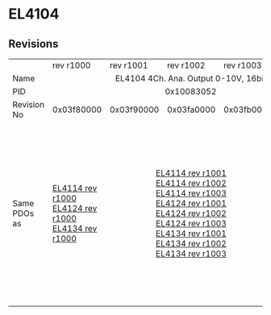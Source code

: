 # EL4104

## Revisions
<table>
<tr>
<td></td>
<td>rev r1000</td>
<td>rev r1001</td>
<td>rev r1002</td>
<td>rev r1003</td>
<td>rev r1004</td>
</tr>
<tr>
<td>Name</td>
<td colspan=5 align="center">EL4104 4Ch. Ana. Output 0-10V, 16bit</td>
</tr>
<tr>
<td>PID</td>
<td colspan=5 align="center">0x10083052</td>
</tr>
<tr>
<td>Revision No</td>
<td>0x03f80000</td>
<td>0x03f90000</td>
<td>0x03fa0000</td>
<td>0x03fb0000</td>
<td>0x03fc0000</td>
</tr>
<tr>
<td>Same PDOs as</td>
<td><a href="EL4114.md">EL4114 rev r1000</a><br/><a href="EL4124.md">EL4124 rev r1000</a><br/><a href="EL4134.md">EL4134 rev r1000</a></td>
<td colspan=3 align="center"><a href="EL4114.md">EL4114 rev r1001</a><br/><a href="EL4114.md">EL4114 rev r1002</a><br/><a href="EL4114.md">EL4114 rev r1003</a><br/><a href="EL4124.md">EL4124 rev r1001</a><br/><a href="EL4124.md">EL4124 rev r1002</a><br/><a href="EL4124.md">EL4124 rev r1003</a><br/><a href="EL4134.md">EL4134 rev r1001</a><br/><a href="EL4134.md">EL4134 rev r1002</a><br/><a href="EL4134.md">EL4134 rev r1003</a></td>
<td><a href="EL4114.md">EL4114 rev r1004</a><br/><a href="EL4114.md">EL4114 rev r1005</a><br/><a href="EL4124.md">EL4124 rev r1004</a><br/><a href="EL4124.md">EL4124 rev r1005</a><br/><a href="EL4134-0030.md">EL4134-0030 rev r1004</a><br/><a href="EL4134-0030.md">EL4134-0030 rev r1005</a><br/><a href="EL4134.md">EL4134 rev r1004</a><br/><a href="EL4134.md">EL4134 rev r1005</a></td>
</tr>
</table>
